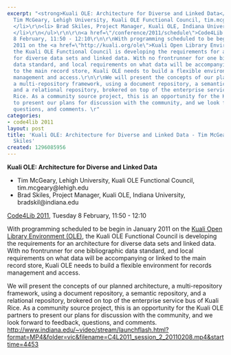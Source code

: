 ```yaml
---
excerpt: "<strong>Kuali OLE: Architecture for Diverse and Linked Data</strong>\r\n\r\n<ul>\r\n<li>
  Tim McGeary, Lehigh University, Kuali OLE Functional Council, tim.mcgeary@lehigh.edu
  </li>\r\n<li> Brad Skiles, Project Manager, Kuali OLE, Indiana University, bradskil@indiana.edu
  </li>\r\n</ul>\r\n\r\n<a href=\"/conference/2011/schedule\">Code4Lib 2011</a>, Tuesday
  8 February, 11:50 - 12:10\r\n\r\nWith programming scheduled to be begin in January
  2011 on the <a href=\"http://kuali.org/ole\">Kuali Open Library Environment (OLE)</a>,
  the Kuali OLE Functional Council is developing the requirements for an architecture
  for diverse data sets and linked data. With no frontrunner for one bibliographic
  data standard, and local requirements on what data will be accompanying or linked
  to the main record store, Kuali OLE needs to build a flexible environment for records
  management and access.\r\n\r\nWe will present the concepts of our planned architecture,
  a multi-repository framework, using a document repository, a semantic repository,
  and a relational repository, brokered on top of the enterprise service bus of Kuali
  Rice. As a community source project, this is an opportunity for the Kuali OLE partners
  to present our plans for discussion with the community, and we look forward to feedback,
  questions, and comments. \r"
categories:
- code4lib 2011
layout: post
title: 'Kuali OLE: Architecture for Diverse and Linked Data - Tim McGeary and Brad
  Skiles'
created: 1296085956
---
```

<strong>Kuali OLE: Architecture for Diverse and Linked Data</strong>

<ul>
<li> Tim McGeary, Lehigh University, Kuali OLE Functional Council, tim.mcgeary@lehigh.edu </li>
<li> Brad Skiles, Project Manager, Kuali OLE, Indiana University, bradskil@indiana.edu </li>
</ul>

<a href="/conference/2011/schedule">Code4Lib 2011</a>, Tuesday 8 February, 11:50 - 12:10

With programming scheduled to be begin in January 2011 on the <a href="http://kuali.org/ole">Kuali Open Library Environment (OLE)</a>, the Kuali OLE Functional Council is developing the requirements for an architecture for diverse data sets and linked data. With no frontrunner for one bibliographic data standard, and local requirements on what data will be accompanying or linked to the main record store, Kuali OLE needs to build a flexible environment for records management and access.

We will present the concepts of our planned architecture, a multi-repository framework, using a document repository, a semantic repository, and a relational repository, brokered on top of the enterprise service bus of Kuali Rice. As a community source project, this is an opportunity for the Kuali OLE partners to present our plans for discussion with the community, and we look forward to feedback, questions, and comments. 
<a type="video" href="http://www.indiana.edu/~video/stream/launchflash.html?format=MP4&folder=vic&filename=C4L2011_session_2_20110208.mp4&starttime=4453">http://www.indiana.edu/~video/stream/launchflash.html?format=MP4&folder=vic&filename=C4L2011_session_2_20110208.mp4&starttime=4453</a>
